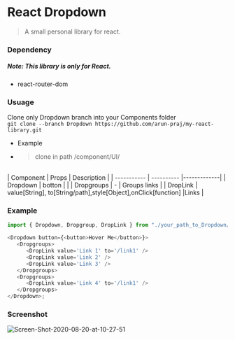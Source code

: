 # React Dropdown

> A small personal library for react.

### Dependency

##### Note: This library is only for React.

-  react-router-dom

### Usuage

Clone only Dropdown branch into your Components folder <br/>
`git clone --branch Dropdown https://github.com/arun-praj/my-react-library.git`
- Example
- > clone in path /component/UI/
<br/>
| Component | Props | Description |
| ----------- | ---------- |-------------|
| Dropdown | botton | |
| Dropgroups | - | Groups links |
| DropLink | value[String], to[String/path],style[Object],onClick[function] |Links |

### Example

```javascript
import { Dropdown, Dropgroup, DropLink } from "./your_path_to_Dropdown/Dropdown";

<Dropdown button={<button>Hover Me</button>}>
   <Dropgroups>
      <DropLink value='Link 1' to='/link1' />
      <DropLink value='Link 2' />
      <DropLink value='Link 3' />
   </Dropgroups>
   <Dropgroups>
      <DropLink value='Link 4' to='/link1' />
   </Dropgroups>
</Dropdown>;
```
### Screenshot
<img src="https://i.ibb.co/h7NbyHj/Screen-Shot-2020-08-20-at-10-27-51.png" alt="Screen-Shot-2020-08-20-at-10-27-51" border="0">
